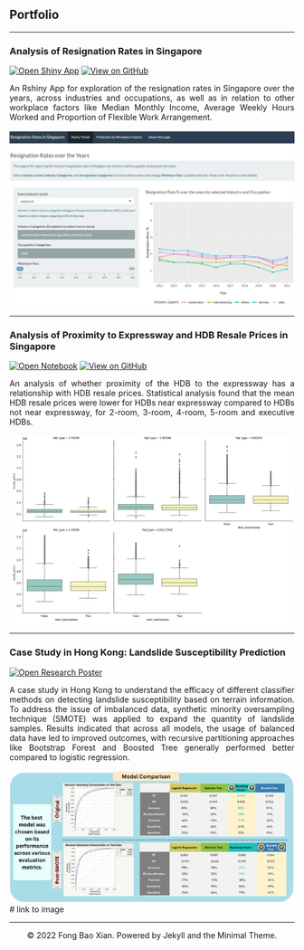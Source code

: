 ## Portfolio

---
### Analysis of Resignation Rates in Singapore

[![Open Shiny App](https://img.shields.io/badge/R-Open%20Shiny%20App-%23276DC3?logo=R)](https://fongbx.shinyapps.io/rshiny_app/)
[![View on GitHub](https://img.shields.io/badge/Github-View%20on%20Github-%23181717?logo=Github)](https://github.com/fongbx/resignation_rates)

<div style="text-align: justify">
  An Rshiny App for exploration of the resignation rates in Singapore over the years, across industries and occupations, as well as in relation to other workplace factors like Median Monthly Income, Average Weekly Hours Worked and Proportion of Flexible Work Arrangement.
</div>
<br>
<center><img src="images/Rshiny.JPG"/></center>

---
### Analysis of Proximity to Expressway and HDB Resale Prices in Singapore

[![Open Notebook](https://img.shields.io/badge/Python-Open%20Notebook-%233776AB?logo=Python)](html/hdb_resale_notebook.html)
[![View on GitHub](https://img.shields.io/badge/Github-View%20on%20Github-%23181717?logo=Github)](https://github.com/fongbx/hdb_resale)

<div style="text-align: justify">
  An analysis of whether proximity of the HDB to the expressway has a relationship with HDB resale prices. Statistical analysis found that the mean HDB resale prices were lower for HDBs near expressway compared to HDBs not near expressway, for 2-room, 3-room, 4-room, 5-room and executive HDBs.
</div>
<br>
<center><img src="images/hdb_resale.JPG"/></center>

---
### Case Study in Hong Kong: Landslide Susceptibility Prediction

[![Open Research Poster](https://img.shields.io/badge/PDF-Open_Research_Poster-blue?logo=adobe-acrobat-reader&logoColor=white)](images/landslide_poster.jpg)

<div style="text-align: justify">
  A case study in Hong Kong to understand the efficacy of different classifier methods on detecting landslide susceptibility based on terrain information. To address the issue of imbalanced data, synthetic minority oversampling technique (SMOTE) was applied to expand the quantity of landslide samples. Results indicated that across all models, the usage of balanced data have led to improved outcomes, with recursive partitioning approaches like Bootstrap Forest and Boosted Tree generally performed better compared to logistic regression.
</div>
<br>
<center><img src="images/landslide_snapshot.JPG"/></center> # link to image

---
<center>© 2022 Fong Bao Xian. Powered by Jekyll and the Minimal Theme.</center>
